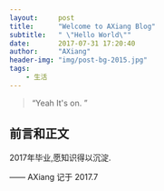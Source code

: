 ```yaml
---
layout:     post
title:      "Welcome to AXiang Blog"
subtitle:   " \"Hello World\""
date:       2017-07-31 17:20:40
author:     "AXiang"
header-img: "img/post-bg-2015.jpg"
tags:
    - 生活
---
```


> “Yeah It's on. ”


## 前言和正文

2017年毕业,愿知识得以沉淀.




—— AXiang 记于 2017.7
